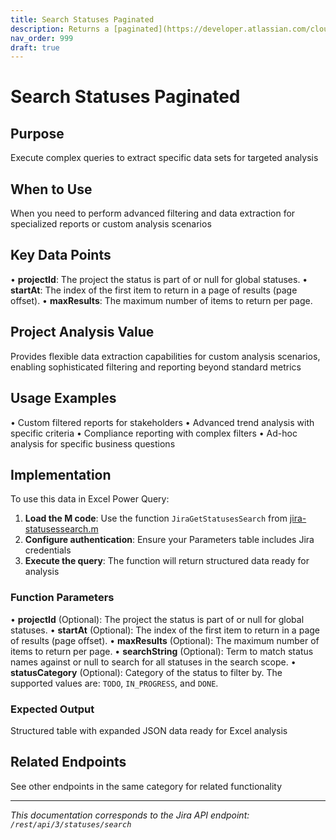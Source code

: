 ```yaml
---
title: Search Statuses Paginated
description: Returns a [paginated](https://developer.atlassian.com/cloud/jira/platform/rest/v3/intro/#pagination) list of statuses that match a search on name or p...
nav_order: 999
draft: true
---
```


# Search Statuses Paginated

## Purpose
Execute complex queries to extract specific data sets for targeted analysis

## When to Use
When you need to perform advanced filtering and data extraction for specialized reports or custom analysis scenarios

## Key Data Points
• **projectId**: The project the status is part of or null for global statuses.
• **startAt**: The index of the first item to return in a page of results (page offset).
• **maxResults**: The maximum number of items to return per page.

## Project Analysis Value
Provides flexible data extraction capabilities for custom analysis scenarios, enabling sophisticated filtering and reporting beyond standard metrics

## Usage Examples
• Custom filtered reports for stakeholders
• Advanced trend analysis with specific criteria
• Compliance reporting with complex filters
• Ad-hoc analysis for specific business questions

## Implementation
To use this data in Excel Power Query:

1. **Load the M code**: Use the function `JiraGetStatusesSearch` from [jira-statusessearch.m](../assets/jira-statusessearch.m)
2. **Configure authentication**: Ensure your Parameters table includes Jira credentials
3. **Execute the query**: The function will return structured data ready for analysis

### Function Parameters
• **projectId** (Optional): The project the status is part of or null for global statuses.
• **startAt** (Optional): The index of the first item to return in a page of results (page offset).
• **maxResults** (Optional): The maximum number of items to return per page.
• **searchString** (Optional): Term to match status names against or null to search for all statuses in the search scope.
• **statusCategory** (Optional): Category of the status to filter by. The supported values are: `TODO`, `IN_PROGRESS`, and `DONE`.

### Expected Output
Structured table with expanded JSON data ready for Excel analysis

## Related Endpoints
See other endpoints in the same category for related functionality

---
*This documentation corresponds to the Jira API endpoint: `/rest/api/3/statuses/search`*
